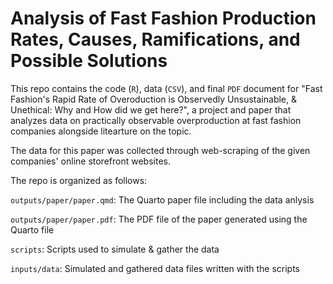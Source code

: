 # Analysis of Fast Fashion Production Rates, Causes, Ramifications, and Possible Solutions

This repo contains the code (`R`), data (`CSV`), and final `PDF` document for "Fast Fashion's Rapid Rate of Overoduction is Observedly Unsustainable, & Unethical: Why and How did we get here?", a project and paper that analyzes data on practically observable overproduction at fast fashion companies alongside litearture on the topic. 

The data for this paper was collected through web-scraping of the given companies' online storefront websites. 

The repo is organized as follows:

`outputs/paper/paper.qmd`: The Quarto paper file including the data anlysis 

`outputs/paper/paper.pdf`: The PDF file of the paper generated using the Quarto file

`scripts`: Scripts used to simulate & gather the data

`inputs/data`: Simulated and gathered data files written with the scripts
